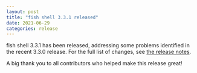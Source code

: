 ```yaml
---
layout: post
title: "fish shell 3.3.1 released"
date: 2021-06-29
categories: release
---
```


fish shell 3.3.1 has been released, addressing some problems identified in the recent 3.3.0 release. For the full list of changes, see <a href="https://fishshell.com/docs/3.3/relnotes.html">the release notes</a>.

A big thank you to all contributors who helped make this release great!
